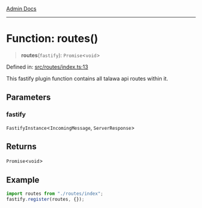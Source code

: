 [Admin Docs](/)

***

# Function: routes()

> **routes**(`fastify`): `Promise`\<`void`\>

Defined in: [src/routes/index.ts:13](https://github.com/PalisadoesFoundation/talawa-api/blob/c0493e690fb59bf2b3a98d1507811ac221fdc899/src/routes/index.ts#L13)

This fastify plugin function contains all talawa api routes within it.

## Parameters

### fastify

`FastifyInstance`\<`IncomingMessage`, `ServerResponse`\>

## Returns

`Promise`\<`void`\>

## Example

```ts
import routes from "./routes/index";
fastify.register(routes, {});
```
